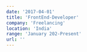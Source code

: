 ```yaml
---
date: '2017-04-01'
title: 'FrontEnd-Developer'
company: 'Freelancing'
location: 'India'
range: 'January 202-Present'
url: ''
---
```


